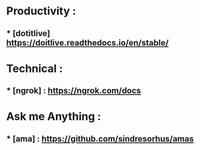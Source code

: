 
# Productivity :
## * [dotitlive] https://doitlive.readthedocs.io/en/stable/


# Technical :
## * [ngrok] : https://ngrok.com/docs

# Ask me Anything :
## * [ama] : https://github.com/sindresorhus/amas
